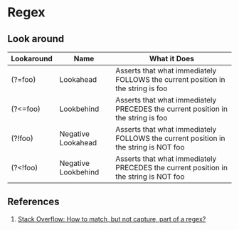 # Regex

## Look around

|Lookaround  |    Name      |        What it Does                       |
|------------|--------------|-------------------------------------------|
|(?=foo)     |   Lookahead  | Asserts that what immediately FOLLOWS the current position in the string is foo|
|(?<=foo)    |   Lookbehind | Asserts that what immediately PRECEDES the current position in the string is foo|
|(?!foo)     |   Negative Lookahead  | Asserts that what immediately FOLLOWS the current position in the string is NOT foo|
|(?<!foo)    |   Negative Lookbehind  | Asserts that what immediately PRECEDES the current position in the string is NOT foo|

## References

1. [Stack Overflow: How to match, but not capture, part of a regex?](https://stackoverflow.com/questions/3926451/how-to-match-but-not-capture-part-of-a-regex)
